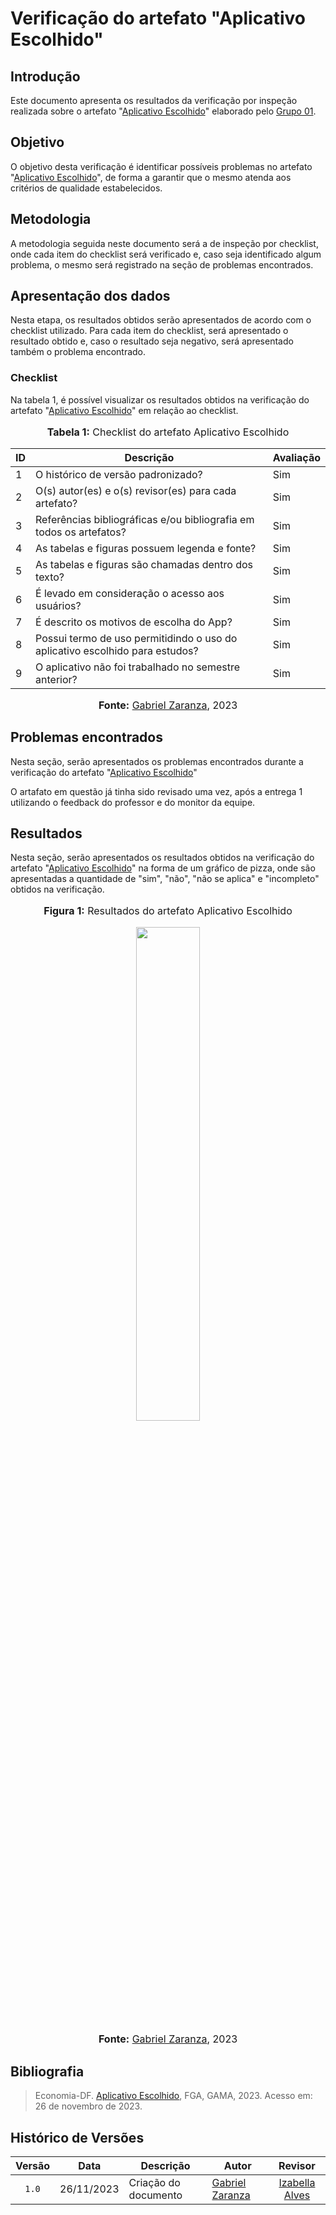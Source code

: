 # Verificação do artefato "Aplicativo Escolhido"

## Introdução

Este documento apresenta os resultados da verificação por inspeção realizada sobre o artefato "[Aplicativo Escolhido](https://requisitos-de-software.github.io/2023.2-Economia-DF/planejamento%20do%20projeto/app-selecionado/)" elaborado pelo [Grupo 01](https://github.com/Requisitos-de-Software/2023.2-Economia-DF).

## Objetivo

O objetivo desta verificação é identificar possíveis problemas no artefato "[Aplicativo Escolhido](https://requisitos-de-software.github.io/2023.2-Economia-DF/planejamento%20do%20projeto/app-selecionado/)", de forma a garantir que o mesmo atenda aos critérios de qualidade estabelecidos.

## Metodologia

A metodologia seguida neste documento será a de inspeção por checklist, onde cada item do checklist será verificado e, caso seja identificado algum problema, o mesmo será registrado na seção de problemas encontrados.


## Apresentação dos dados

Nesta etapa, os resultados obtidos serão apresentados de acordo com o checklist utilizado. Para cada item do checklist, será apresentado o resultado obtido e, caso o resultado seja negativo, será apresentado também o problema encontrado.

### Checklist 

Na tabela 1, é possível visualizar os resultados obtidos na verificação do artefato "[Aplicativo Escolhido](https://requisitos-de-software.github.io/2023.2-Economia-DF/planejamento%20do%20projeto/app-selecionado/)" em relação ao checklist.

<div align="center">
<font size="3"><p style="text-align: center"><b>Tabela 1:</b> Checklist do artefato Aplicativo Escolhido</p></font>

<table>

<thead>
    <tr>
        <th>ID</th>
        <th>Descrição</th>
        <th>Avaliação</th>
    </tr>
</thead>
<tbody>
    <tr>
        <td>  1 </td>
        <td> O histórico de versão padronizado?  </td>
        <td> Sim </td>
    </tr>
    <tr>
        <td>  2 </td>
        <td> O(s) autor(es) e o(s) revisor(es) para
cada artefato?  </td>
        <td> Sim </td>
    </tr>
    <tr>
        <td>  3 </td>
        <td> Referências bibliográficas e/ou bibliografia
em todos os artefatos?  </td>
        <td> Sim </td>
    </tr>
    <tr>
        <td>  4 </td>
        <td> As tabelas e figuras possuem legenda e
fonte?  </td>
        <td> Sim </td>
    </tr>
    <tr>
        <td>  5 </td>
        <td> As tabelas e figuras são chamadas dentro
dos texto?  </td>
        <td> Sim </td>
    </tr>
    <tr>
        <td>  6 </td>
        <td> É levado em consideração o acesso aos usuários?  </td>
        <td> Sim </td>
    </tr>
    <tr>
        <td>  7 </td>
        <td>  É descrito os motivos de escolha do App? </td>
        <td> Sim </td>
    </tr>
    <tr>
        <td>  8 </td>
        <td>  Possui termo de uso permitidindo o uso do aplicativo escolhido para estudos? </td>
        <td>Sim  </td>
    </tr>
     <tr>
        <td>  9 </td>
        <td>  O aplicativo não foi trabalhado no semestre anterior? </td>
        <td> Sim </td>
    </tr>
       
</tbody>
</table>

        
    
</tbody>
</table>


<font size="3"><p style="text-align: center"><b>Fonte:</b> <a href="https://github.com/GZaranza">Gabriel Zaranza</a>, 2023</p></font>
</div>




## Problemas encontrados

Nesta seção, serão apresentados os problemas encontrados durante a verificação do artefato "[Aplicativo Escolhido](https://requisitos-de-software.github.io/2023.2-Economia-DF/planejamento%20do%20projeto/app-selecionado/)"

O artafato em questão já tinha sido revisado uma vez, após a entrega 1 utilizando o feedback do professor e do monitor da equipe.

## Resultados

Nesta seção, serão apresentados os resultados obtidos na verificação do artefato "[Aplicativo Escolhido](https://requisitos-de-software.github.io/2023.2-Economia-DF/planejamento%20do%20projeto/app-selecionado/)" na forma de um gráfico de pizza, onde são apresentadas a quantidade de "sim", "não", "não se aplica" e "incompleto" obtidos na verificação.

<div align="center">
<font size="3"><p style="text-align: center"><b>Figura 1:</b> Resultados do artefato Aplicativo Escolhido</p></font>

 <img src="https://github.com/Requisitos-de-Software/2023.2-Economia-DF/assets/116514986/415add17-7d65-4ab2-a709-c43c4a80d931" style="width: 45%;">


<font size="3"><p style="text-align: center"><b>Fonte:</b> <a href="https://github.com/GZaranza">Gabriel Zaranza</a>, 2023</p></font>
</div>


## Bibliografia

> Economia-DF. [Aplicativo Escolhido](https://requisitos-de-software.github.io/2023.2-Economia-DF/planejamento%20do%20projeto/app-selecionado/), FGA, GAMA, 2023. Acesso em: 26 de novembro de 2023.

## Histórico de Versões

| Versão | Data   | Descrição     | Autor     |  Revisor        |
| :----: | ------ | ------------- | --------- | :-------------: |
| `1.0`  | 26/11/2023 | Criação do documento  | [Gabriel Zaranza](https://github.com/GZaranza) |[Izabella Alves](https://github.com/izabellaalves)| 
